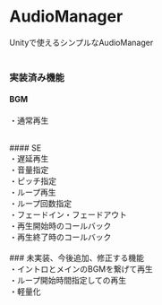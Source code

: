 # AudioManager
Unityで使えるシンプルなAudioManager<br>
<br>
### 実装済み機能<br>
#### BGM<br>
・通常再生<br>

<br>
#### SE<br>
・遅延再生<br>
・音量指定<br>
・ピッチ指定<br>
・ループ再生<br>
・ループ回数指定<br>
・フェードイン・フェードアウト<br>
・再生開始時のコールバック<br>
・再生終了時のコールバック<br>
<br>
### 未実装、今後追加、修正する機能<br>
・イントロとメインのBGMを繋げて再生<br>
・ループ開始時間指定しての再生<br>
・軽量化<br>

